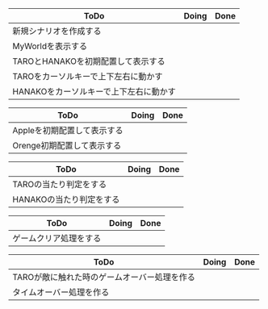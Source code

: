 
|ToDo|Doing|Done|
|--|--|--|
|新規シナリオを作成する||||||
|MyWorldを表示する||||||
|TAROとHANAKOを初期配置して表示する||||||
|TAROをカーソルキーで上下左右に動かす||||||
|HANAKOをカーソルキーで上下左右に動かす||||||

|ToDo|Doing|Done|
|--|--|--|
|Appleを初期配置して表示する||||||
|Orenge初期配置して表示する|||||

|ToDo|Doing|Done|
|--|--|--|
|TAROの当たり判定をする||||||
|HANAKOの当たり判定をする|||||

|ToDo|Doing|Done|
|--|--|--|
|ゲームクリア処理をする||||||

|ToDo|Doing|Done|
|--|--|--|
|TAROが敵に触れた時のゲームオーバー処理を作る||||||
|タイムオーバー処理を作る|||||







